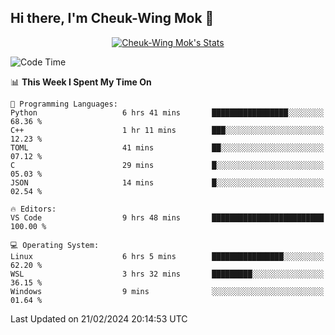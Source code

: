 ## Hi there, I'm Cheuk-Wing Mok 👋

<!--
**mozro0327/mozro0327** is a ✨ _special_ ✨ repository because its `README.md` (this file) appears on your GitHub profile.

Here are some ideas to get you started:

- 🔭 I’m currently working on ...
- 🌱 I’m currently learning ...
- 👯 I’m looking to collaborate on ...
- 🤔 I’m looking for help with ...
- 💬 Ask me about ...
- 📫 How to reach me: ...
- 😄 Pronouns: ...
- ⚡ Fun fact: ...
-->

<p align="center">
  <a href="https://github.com/mozro0327" class="rich-diff-level-one">
    <img src="https://github-readme-stats.vercel.app/api?username=mozro0327&title_color=333&text_color=777" alt="Cheuk-Wing Mok's Stats" >
    <!-- &hide=issues
    <img src="https://github-readme-stats.vercel.app/api?username=mozro0327&hide=issues&title_color=333&text_color=777" alt="Cheuk-Wing Mok's Stats" >
    -->
  </a>
</p>

<!--START_SECTION:waka-->
![Code Time](http://img.shields.io/badge/Code%20Time-2%2C321%20hrs%2038%20mins-blue)

📊 **This Week I Spent My Time On** 

```text
💬 Programming Languages: 
Python                   6 hrs 41 mins       █████████████████░░░░░░░░   68.36 % 
C++                      1 hr 11 mins        ███░░░░░░░░░░░░░░░░░░░░░░   12.23 % 
TOML                     41 mins             ██░░░░░░░░░░░░░░░░░░░░░░░   07.12 % 
C                        29 mins             █░░░░░░░░░░░░░░░░░░░░░░░░   05.03 % 
JSON                     14 mins             █░░░░░░░░░░░░░░░░░░░░░░░░   02.54 % 

🔥 Editors: 
VS Code                  9 hrs 48 mins       █████████████████████████   100.00 % 

💻 Operating System: 
Linux                    6 hrs 5 mins        ████████████████░░░░░░░░░   62.20 % 
WSL                      3 hrs 32 mins       █████████░░░░░░░░░░░░░░░░   36.15 % 
Windows                  9 mins              ░░░░░░░░░░░░░░░░░░░░░░░░░   01.64 % 
```


 Last Updated on 21/02/2024 20:14:53 UTC
<!--END_SECTION:waka-->
